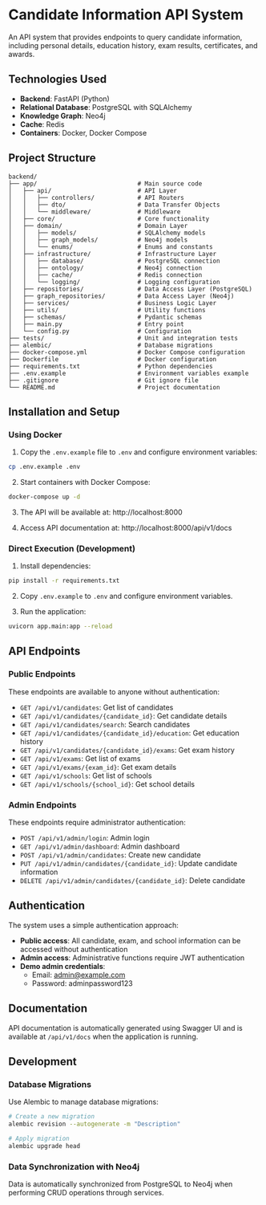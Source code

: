 # Candidate Information API System

An API system that provides endpoints to query candidate information, including personal details, education history, exam results, certificates, and awards.

## Technologies Used

- **Backend**: FastAPI (Python)
- **Relational Database**: PostgreSQL with SQLAlchemy
- **Knowledge Graph**: Neo4j
- **Cache**: Redis
- **Containers**: Docker, Docker Compose

## Project Structure

```
backend/
├── app/                            # Main source code
│   ├── api/                        # API Layer
│   │   ├── controllers/            # API Routers
│   │   ├── dto/                    # Data Transfer Objects
│   │   └── middleware/             # Middleware
│   ├── core/                       # Core functionality
│   ├── domain/                     # Domain Layer
│   │   ├── models/                 # SQLAlchemy models
│   │   ├── graph_models/           # Neo4j models
│   │   └── enums/                  # Enums and constants
│   ├── infrastructure/             # Infrastructure Layer
│   │   ├── database/               # PostgreSQL connection
│   │   ├── ontology/               # Neo4j connection
│   │   ├── cache/                  # Redis connection
│   │   └── logging/                # Logging configuration
│   ├── repositories/               # Data Access Layer (PostgreSQL)
│   ├── graph_repositories/         # Data Access Layer (Neo4j)
│   ├── services/                   # Business Logic Layer
│   ├── utils/                      # Utility functions
│   ├── schemas/                    # Pydantic schemas
│   ├── main.py                     # Entry point
│   └── config.py                   # Configuration
├── tests/                          # Unit and integration tests
├── alembic/                        # Database migrations
├── docker-compose.yml              # Docker Compose configuration
├── Dockerfile                      # Docker configuration
├── requirements.txt                # Python dependencies
├── .env.example                    # Environment variables example
├── .gitignore                      # Git ignore file
└── README.md                       # Project documentation
```

## Installation and Setup

### Using Docker

1. Copy the `.env.example` file to `.env` and configure environment variables:

```bash
cp .env.example .env
```

2. Start containers with Docker Compose:

```bash
docker-compose up -d
```

3. The API will be available at: http://localhost:8000

4. Access API documentation at: http://localhost:8000/api/v1/docs

### Direct Execution (Development)

1. Install dependencies:

```bash
pip install -r requirements.txt
```

2. Copy `.env.example` to `.env` and configure environment variables.

3. Run the application:

```bash
uvicorn app.main:app --reload
```

## API Endpoints

### Public Endpoints

These endpoints are available to anyone without authentication:

- `GET /api/v1/candidates`: Get list of candidates
- `GET /api/v1/candidates/{candidate_id}`: Get candidate details
- `GET /api/v1/candidates/search`: Search candidates
- `GET /api/v1/candidates/{candidate_id}/education`: Get education history
- `GET /api/v1/candidates/{candidate_id}/exams`: Get exam history
- `GET /api/v1/exams`: Get list of exams
- `GET /api/v1/exams/{exam_id}`: Get exam details
- `GET /api/v1/schools`: Get list of schools
- `GET /api/v1/schools/{school_id}`: Get school details

### Admin Endpoints

These endpoints require administrator authentication:

- `POST /api/v1/admin/login`: Admin login
- `GET /api/v1/admin/dashboard`: Admin dashboard
- `POST /api/v1/admin/candidates`: Create new candidate
- `PUT /api/v1/admin/candidates/{candidate_id}`: Update candidate information
- `DELETE /api/v1/admin/candidates/{candidate_id}`: Delete candidate

## Authentication

The system uses a simple authentication approach:

- **Public access**: All candidate, exam, and school information can be accessed without authentication
- **Admin access**: Administrative functions require JWT authentication
- **Demo admin credentials**: 
  - Email: admin@example.com
  - Password: adminpassword123

## Documentation

API documentation is automatically generated using Swagger UI and is available at `/api/v1/docs` when the application is running.

## Development

### Database Migrations

Use Alembic to manage database migrations:

```bash
# Create a new migration
alembic revision --autogenerate -m "Description"

# Apply migration
alembic upgrade head
```

### Data Synchronization with Neo4j

Data is automatically synchronized from PostgreSQL to Neo4j when performing CRUD operations through services. 

